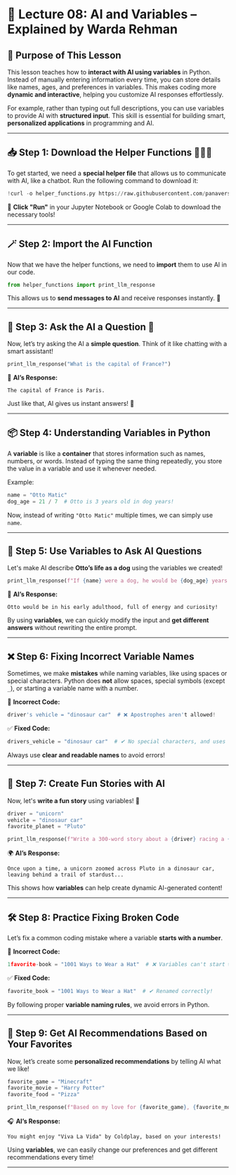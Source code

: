 # 📌 Lecture 08: AI and Variables – Explained by Warda Rehman

## 🎯 Purpose of This Lesson  

This lesson teaches how to **interact with AI using variables** in Python. Instead of manually entering information every time, you can store details like names, ages, and preferences in variables. This makes coding more **dynamic and interactive**, helping you customize AI responses effortlessly.  

For example, rather than typing out full descriptions, you can use variables to provide AI with **structured input**. This skill is essential for building smart, **personalized applications** in programming and AI.  

---

## 📥 Step 1: Download the Helper Functions 🧙‍♂️✨  

To get started, we need a **special helper file** that allows us to communicate with AI, like a chatbot. Run the following command to download it:  

```python
!curl -o helper_functions.py https://raw.githubusercontent.com/panaversity/learn-cloud-native-modern-ai-python/main/07_natural_language_programming/02_ai_python_for_beginners/course1_basics/Lesson_9/helper_functions.py
```  

🔹 **Click "Run"** in your Jupyter Notebook or Google Colab to download the necessary tools!  

---

## 🪄 Step 2: Import the AI Function  

Now that we have the helper functions, we need to **import** them to use AI in our code.  

```python
from helper_functions import print_llm_response
```  

This allows us to **send messages to AI** and receive responses instantly. 🚀  

---

## 💬 Step 3: Ask the AI a Question 🤔  

Now, let’s try asking the AI a **simple question**. Think of it like chatting with a smart assistant!  

```python
print_llm_response("What is the capital of France?")
```  

🗼 **AI’s Response:**  
```
The capital of France is Paris.
```  

Just like that, AI gives us instant answers! 🎉  

---

## 📦 Step 4: Understanding Variables in Python  

A **variable** is like a **container** that stores information such as names, numbers, or words. Instead of typing the same thing repeatedly, you store the value in a variable and use it whenever needed.  

Example:  

```python
name = "Otto Matic"
dog_age = 21 / 7  # Otto is 3 years old in dog years!
```  

Now, instead of writing `"Otto Matic"` multiple times, we can simply use `name`.  

---

## 🐶 Step 5: Use Variables to Ask AI Questions  

Let's make AI describe **Otto’s life as a dog** using the variables we created!  

```python
print_llm_response(f"If {name} were a dog, he would be {dog_age} years old. Describe his energy level, interests, and behavior.")
```  

🐾 **AI’s Response:**  
```
Otto would be in his early adulthood, full of energy and curiosity!
```  

By using **variables**, we can quickly modify the input and **get different answers** without rewriting the entire prompt.  

---

## ❌ Step 6: Fixing Incorrect Variable Names  

Sometimes, we make **mistakes** while naming variables, like using spaces or special characters. Python does **not** allow spaces, special symbols (except `_`), or starting a variable name with a number.  

🔴 **Incorrect Code:**  
```python
driver's vehicle = "dinosaur car"  # ❌ Apostrophes aren't allowed!
```  

✅ **Fixed Code:**  
```python
drivers_vehicle = "dinosaur car"  # ✔ No special characters, and uses underscore!
```  

Always use **clear and readable names** to avoid errors!  

---

## 🌈 Step 7: Create Fun Stories with AI  

Now, let's **write a fun story** using variables! 🚀  

```python
driver = "unicorn"
vehicle = "dinosaur car"
favorite_planet = "Pluto"

print_llm_response(f"Write a 300-word story about a {driver} racing a {vehicle} on {favorite_planet}.")
```  

🌍 **AI’s Response:**  
```
Once upon a time, a unicorn zoomed across Pluto in a dinosaur car, leaving behind a trail of stardust...
```  

This shows how **variables** can help create dynamic AI-generated content!  

---

## 🛠️ Step 8: Practice Fixing Broken Code  

Let’s fix a common coding mistake where a variable **starts with a number**.  

🔴 **Incorrect Code:**  
```python
1favorite-book = "1001 Ways to Wear a Hat"  # ❌ Variables can't start with numbers!
```  

✅ **Fixed Code:**  
```python
favorite_book = "1001 Ways to Wear a Hat"  # ✔ Renamed correctly!
```  

By following proper **variable naming rules**, we avoid errors in Python.  

---

## 🎵 Step 9: Get AI Recommendations Based on Your Favorites  

Now, let’s create some **personalized recommendations** by telling AI what we like!  

```python
favorite_game = "Minecraft"
favorite_movie = "Harry Potter"
favorite_food = "Pizza"

print_llm_response(f"Based on my love for {favorite_game}, {favorite_movie}, and {favorite_food}, recommend me a new song to listen to.")
```  

🎧 **AI’s Response:**  
```
You might enjoy "Viva La Vida" by Coldplay, based on your interests!
```  

Using **variables**, we can easily change our preferences and get different recommendations every time!  

---
